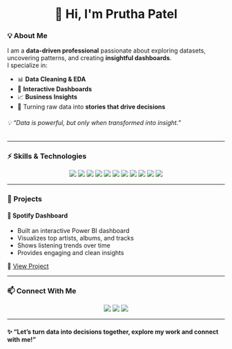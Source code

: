 <!-- Profile README for pruthapatel05 -->

<h1 align="center">👋 Hi, I'm Prutha Patel</h1>


### 💡 About Me 


I am a **data-driven professional** passionate about exploring datasets, uncovering patterns, and creating **insightful dashboards**.  
I specialize in:  

- 📊 **Data Cleaning & EDA**  
- 🎨 **Interactive Dashboards**   
- 📈 **Business Insights** 
- 🧠 Turning raw data into **stories that drive decisions**  

###### 💡 *“Data is powerful, but only when transformed into insight.”*  
---

### ⚡ Skills & Technologies  

<p align="center">
  <img src="https://img.shields.io/badge/Power%20BI-F2C811?style=for-the-badge&logo=Power-BI&logoColor=black"/>
  <img src="https://img.shields.io/badge/Excel-217346?style=for-the-badge&logo=microsoft-excel&logoColor=white"/>
  <img src="https://img.shields.io/badge/SQL-4479A1?style=for-the-badge&logo=MySQL&logoColor=white"/>
  <img src="https://img.shields.io/badge/Pandas-150458?style=for-the-badge&logo=pandas&logoColor=white"/>
  <img src="https://img.shields.io/badge/NumPy-013243?style=for-the-badge&logo=numpy&logoColor=white"/>
    <img src="https://img.shields.io/badge/Jupyter-F37626?style=for-the-badge&logo=Jupyter&logoColor=white"/>

<img src="https://img.shields.io/badge/Matplotlib-005571?style=for-the-badge&logo=plotly&logoColor=white"/>
  <img src="https://img.shields.io/badge/Python-3776AB?style=for-the-badge&logo=python&logoColor=white"/>
  <img src="https://img.shields.io/badge/Canva-00C4CC?style=for-the-badge&logo=canva&logoColor=white"/>
    <img src="https://img.shields.io/badge/GitHub-181717?style=for-the-badge&logo=github&logoColor=white"/>

  <img src="https://img.shields.io/badge/Figma-F24E1E?style=for-the-badge&logo=figma&logoColor=white"/>
</p>


---
### 📂 Projects  


#### 🎵 Spotify Dashboard

- Built an interactive Power BI dashboard
- Visualizes top artists, albums, and tracks
- Shows listening trends over time
- Provides engaging and clean insights

🔗 [View Project](https://github.com/pruthapatel05/Spotify-Dashboard)

---

### 📫 Connect With Me  

<p align="center">
  <a href="https://www.linkedin.com/pruthapatel05"><img src="https://img.shields.io/badge/LinkedIn-blue?style=for-the-badge&logo=linkedin"/></a>
  <a href="pruthapatel137@gmail.com"><img src="https://img.shields.io/badge/Email-red?style=for-the-badge&logo=gmail&logoColor=white"/></a>
  <a href="https://github.com/pruthapatel05"><img src="https://img.shields.io/badge/GitHub-black?style=for-the-badge&logo=github"/></a>
</p>

---

#### ✨ “Let’s turn data into decisions together, explore my work and connect with me!”


